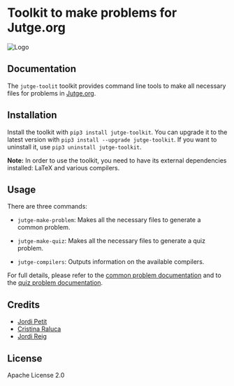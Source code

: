 # Toolkit to make problems for Jutge.org

![Logo](documentation/jutge-toolkit.png)


## Documentation

The `jutge-toolit` toolkit provides command line tools to
make all necessary files for problems in
[Jutge.org](https://jutge.org/).


## Installation

Install the toolkit with `pip3 install jutge-toolkit`. You can upgrade it to the latest version with `pip3 install --upgrade jutge-toolkit`. If you want to uninstall it, use `pip3 uninstall jutge-toolkit`.

**Note:** In order to use the toolkit, you need to have its external dependencies
installed: LaTeX and various compilers.


## Usage

There are three commands:

- `jutge-make-problem`: Makes all the necessary files to generate a common problem.

- `jutge-make-quiz`: Makes all the necessary files to generate a quiz problem.

- `jutge-compilers`: Outputs information on the available compilers.

For full details, please refer to the [common problem documentation](documentation/problems.md)
and to the [quiz problem documentation](documentation/quizzes.md).


## Credits

- [Jordi Petit](https://github.com/jordi-petit)
- [Cristina Raluca](https://github.com/ralucado)
- [Jordi Reig](https://github.com/jordireig)


## License

Apache License 2.0
